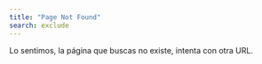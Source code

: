```yaml
---
title: "Page Not Found"
search: exclude
---  
```


Lo sentimos, la página que buscas no existe, intenta con otra URL.
